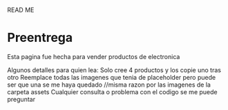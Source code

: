 READ ME                                                              
# Preentrega

Esta pagina fue hecha para vender productos de electronica

Algunos detalles para quien lea:
Solo cree 4 productos y los copie uno tras otro
Reemplace todas las imagenes que tenia de placeholder pero puede ser que una se me haya quedado
//misma razon por las imagenes de la carpeta assets
Cualquier consulta o problema con el codigo se me puede preguntar
